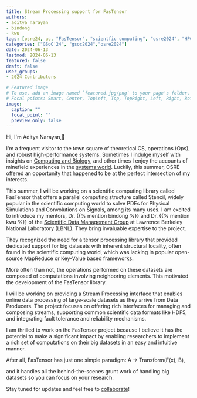 ```yaml
---
title: Stream Processing support for FasTensor 
authors: 
- aditya_narayan
- bindong
- kwu
tags: [osre24, uc, "FasTensor", "scientfic computing", "osre2024", "HPC", "tensor processing", "linear algebra", "API design", "C++",  "LBNL", "Lawrence Berkeley National Lab"]
categories: ["GSoC'24", "gsoc2024","osre2024"]
date: 2024-06-13
lastmod: 2024-06-13
featured: false
draft: false
user_groups:
- 2024 Contributors

# Featured image
# To use, add an image named `featured.jpg/png` to your page's folder.
# Focal points: Smart, Center, TopLeft, Top, TopRight, Left, Right, BottomLeft, Bottom, BottomRight.
image:
  caption: ""
  focal_point: ""
  preview_only: false
---
```



Hi, I'm Aditya Narayan,👋

I'm a frequent visitor to the town square of theoretical CS, operations (Ops), and robust high-performance systems. Sometimes I indulge myself with insights on [Computing and Biology](https://www.science.org/doi/10.1126/science.aam9868), and other times I enjoy the accounts of minefield experiences in the [systems world](https://www.youtube.com/watch?v=tDacjrSCeq4). Luckily, this summer, OSRE offered an opportunity that happened to be at the perfect intersection of my interests.

This summer, I will be working on a scientific computing library called FasTensor that offers a parallel computing structure called Stencil, widely popular in the scientific computing world to solve PDEs for Physical Simulations and Convolutions on Signals, among its many uses.
I am excited to introduce my mentors, Dr. {{% mention bindong %}} and Dr. {{% mention kwu %}} of the [Scientific Data Management Group](https://crd.lbl.gov/divisions/scidata/sdm/) at Lawrence Berkeley National Laboratory (LBNL). They bring invaluable expertise to the project. 

They recognized the need for a tensor processing library that provided dedicated support for big datasets with inherent structural locality, often found in the scientific computing world, which was lacking in popular open-source MapReduce or Key-Value based frameworks.

More often than not, the operations performed on these datasets are composed of computations involving neighboring elements. This motivated the development of the FasTensor library.

I will be working on providing a Stream Processing interface that enables online data processing of large-scale datasets as they arrive from Data Producers. The project focuses on offering rich interfaces for managing and composing streams, supporting common scientific data formats like HDF5, and integrating fault tolerance and reliability mechanisms.

I am thrilled to work on the FasTensor project because I believe it has the potential to make a significant impact by enabling researchers to implement a rich set of computations on their big datasets in an easy and intuitive manner.

After all, FasTensor has just one simple paradigm: A -> Transform(F(x), B),

and it handles all the behind-the-scenes grunt work of handling big datasets so you can focus on your research.

Stay tuned for updates and feel free to [collaborate](https://github.com/BinDong314/FasTensor)!
